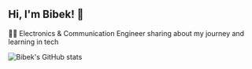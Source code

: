 ## Hi, I'm Bibek! 👋

👨‍💻 Electronics & Communication Engineer sharing about my journey and learning in tech<br/>

<!-- GitHub stats from https://github.com/anuraghazra/github-readme-stats -->
![Bibek's GitHub stats](https://github-readme-stats.vercel.app/api?username=bibek-karanjit&show_icons=true&theme=radical&text_bold)
